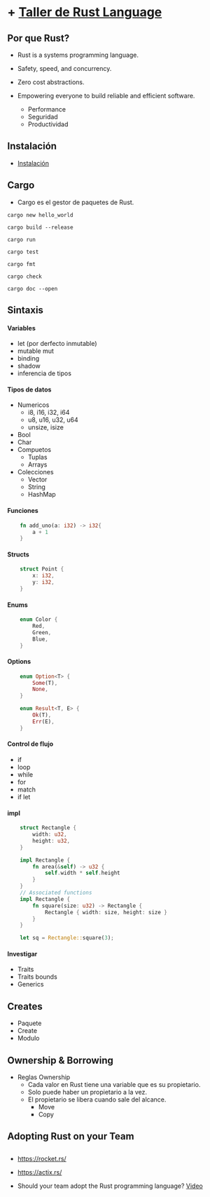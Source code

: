 # + [Taller de Rust Language](https://www.youtube.com/watch?v=2YWAIQQ8AA4)
## Por que Rust?
- Rust is a systems programming language. 
- Safety, speed, and concurrency.
- Zero cost abstractions.
- Empowering everyone to build reliable and efficient software.

    - Performance
    - Seguridad
    - Productividad

## Instalación
- [Instalación](https://www.rust-lang.org/tools/install)

## Cargo 
- Cargo es el gestor de paquetes de Rust.

`cargo new hello_world`

`cargo build --release`

`cargo run`

`cargo test`

`cargo fmt`

`cargo check`

`cargo doc --open`

## Sintaxis

#### Variables
- let (por derfecto inmutable)
- mutable mut 
- binding 
- shadow
- inferencia de tipos
#### Tipos de datos
- Numericos 
    - i8, i16, i32, i64
    - u8, u16, u32, u64
    - unsize, isize
- Bool
- Char
- Compuetos
    - Tuplas
    - Arrays
- Colecciones
    - Vector
    - String
    - HashMap

#### Funciones
```rust
    fn add_uno(a: i32) -> i32{
        a + 1
    }
```
#### Structs
```rust
    struct Point {
        x: i32,
        y: i32,
    }
```
#### Enums
```rust
    enum Color {
        Red,
        Green,
        Blue,
    }
```
#### Options 
```rust
    enum Option<T> {
        Some(T),
        None,
    }

    enum Result<T, E> {
        Ok(T),
        Err(E),
    }
```

#### Control de flujo
- if
- loop
- while
- for
- match
- if let

#### impl 
```rust
    struct Rectangle {
        width: u32,
        height: u32,
    }

    impl Rectangle {
        fn area(&self) -> u32 {
            self.width * self.height
        }
    }
    // Associated functions
    impl Rectangle {
        fn square(size: u32) -> Rectangle {
            Rectangle { width: size, height: size }
        }
    }

    let sq = Rectangle::square(3);
```
#### Investigar
- Traits
- Traits bounds
- Generics

## Creates
- Paquete 
- Create 
- Modulo 

## Ownership & Borrowing
- Reglas Ownership
    - Cada valor en Rust tiene una variable que es su propietario.
    - Solo puede haber un propietario a la vez.
    - El propietario se libera cuando sale del alcance.
        - Move 
        - Copy







## Adopting Rust on your Team

## 
- https://rocket.rs/
- https://actix.rs/

- Should your team adopt the Rust programming language? [Video](https://www.youtube.com/watch?v=Gnp4XP1b82E)
